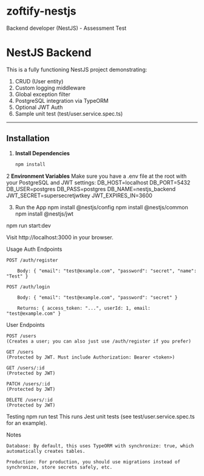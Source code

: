 # zoftify-nestjs
Backend developer (NestJS) - Assessment Test

# NestJS Backend

This is a fully functioning NestJS project demonstrating:
1. CRUD (User entity)
2. Custom logging middleware
3. Global exception filter
4. PostgreSQL integration via TypeORM
5. Optional JWT Auth
6. Sample unit test (test/user.service.spec.ts)

---

## Installation

1. **Install Dependencies**  
   ```bash
   npm install

2 **Environment Variables**
Make sure you have a .env file at the root with your PostgreSQL and JWT settings:
DB_HOST=localhost
DB_PORT=5432
DB_USER=postgres
DB_PASS=postgres
DB_NAME=nestjs_backend
JWT_SECRET=supersecretjwtkey
JWT_EXPIRES_IN=3600

3. Run the App
npm install @nestjs/config
npm install @nestjs/common
npm install @nestjs/jwt


npm run start:dev

Visit http://localhost:3000 in your browser.


Usage
Auth Endpoints

    POST /auth/register

        Body: { "email": "test@example.com", "password": "secret", "name": "Test" }

    POST /auth/login

        Body: { "email": "test@example.com", "password": "secret" }

        Returns: { access_token: "...", userId: 1, email: "test@example.com" }

User Endpoints

    POST /users
    (Creates a user; you can also just use /auth/register if you prefer)

    GET /users
    (Protected by JWT. Must include Authorization: Bearer <token>)

    GET /users/:id
    (Protected by JWT)

    PATCH /users/:id
    (Protected by JWT)

    DELETE /users/:id
    (Protected by JWT)



Testing
npm run test
This runs Jest unit tests (see test/user.service.spec.ts for an example).



Notes

    Database: By default, this uses TypeORM with synchronize: true, which automatically creates tables.

    Production: For production, you should use migrations instead of synchronize, store secrets safely, etc.